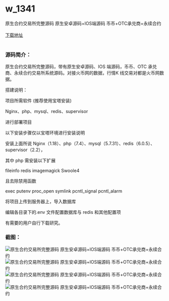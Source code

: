 # w_1341
原生合约交易所完整源码 原生安卓源码+IOS端源码 币币+OTC承兑商+永续合约
<br/></br>
[下载地址](https://www.uuid2.com/1341.html "下载地址")
<br/></br>
<h3>源码简介：</h3>
<p>原生合约交易所完整源码，带有原生安卓源码、IOS 端源码，币币、OTC 承兑商、永续合约交易所系统源码。对接火币网的数据，行情K 线交易对都是火币网数据。<p>
<p>搭建说明：<p>
<p>项目所需软件 (推荐使用宝塔安装)<p>
<p>Nginx、php、mysql、redis、supervisor<p>
<p>进行部署项目<p>
<p>以下安装步骤仅以宝塔环境进行安装说明<p>
<p>安装上面所说 Nginx（1.18）、php（7.4）、mysql（5.7.31）、redis（6.0.5）、supervisor（2.2），<p>
<p>其中 php 需安装以下扩展<p>
<p>fileinfo redis imagemagick Swoole4<p>
<p>且去除禁用函数<p>
<p>exec putenv proc_open symlink pcntl_signal pcntl_alarm<p>
<p>将项目上传到服务器上，导入数据库<p>
<p>编辑各目录下的.env 文件配置数据库与 redis 和其他配置项<p>
<p>有需要的用户自行下载研究。<p>
<h3>截图：</h3>
<img src="https://www.uuid2.com/wp-content/uploads/img/202108/e1fb79a444.jpg" alt="原生合约交易所完整源码 原生安卓源码+IOS端源码 币币+OTC承兑商+永续合约"><img src="https://www.uuid2.com/wp-content/uploads/img/202108/0a6ed9d661.jpg" alt="原生合约交易所完整源码 原生安卓源码+IOS端源码 币币+OTC承兑商+永续合约"><img src="https://www.uuid2.com/wp-content/uploads/img/202108/0a6ed9d485.jpg" alt="原生合约交易所完整源码 原生安卓源码+IOS端源码 币币+OTC承兑商+永续合约"><img src="https://www.uuid2.com/wp-content/uploads/img/202108/85406b4559.jpg" alt="原生合约交易所完整源码 原生安卓源码+IOS端源码 币币+OTC承兑商+永续合约">
